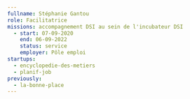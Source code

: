 ```yaml
---
fullname: Stéphanie Gantou
role: Facilitatrice
missions: accompagnement DSI au sein de l'incubateur DSI
  - start: 07-09-2020
    end: 06-09-2022
    status: service
    employer: Pôle emploi
startups:
  - encyclopedie-des-metiers
  - planif-job
previously:
  - la-bonne-place
---
```

